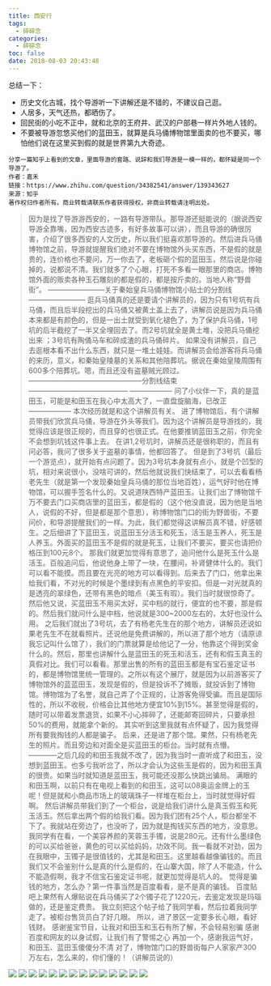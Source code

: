 ```yaml
---
title: 西安行
tags:
  - 碎碎念
categories:
  - 碎碎念
toc: false
date: 2018-08-03 20:43:48
---
```


总结一下：
- 历史文化古城，找个导游听一下讲解还是不错的，不建议自己逛。
- 人居多，天气还热，都晒伤了。
- 回民街的小吃不正中，就和北京的王府井、武汉的户部巷一样片外地人钱的。
- 不要被导游忽悠买他们的蓝田玉，就算是兵马俑博物馆里面卖的也不要买，哪怕他们说在这里买到假的就是世界第九大奇迹。

```
分享一篇知乎上看到的文章，里面导游的套路、说辞和我们导游是一模一样的，都怀疑是同一个导游了。
作者：嘉禾
链接：https://www.zhihu.com/question/34382541/answer/139343627
来源：知乎
著作权归作者所有。商业转载请联系作者获得授权，非商业转载请注明出处。
```

> 因为是找了导游游西安的，一路有导游带队。那导游还挺能说的（据说西安导游全靠嘴，因为西安古迹多，有好多故事可以讲），而且导游的确很厉害，介绍了很多西安的人文历史，所以我们挺喜欢那导游的。然后进兵马俑博物馆之前，导游就提醒我们绝对不要在博物馆外头买东西，不是假的就是贵的，连价格也不要问，万一你去了，老板砸个假的蓝田玉，然后说是你碰掉的，说都说不清。我们就多了个心眼，打死不多看一眼那里的商店。博物馆外面的贩卖各种玉石雕刻的都是假的，都是按斤卖的。当地人称“野兽街”。
————————关于秦始皇兵马俑博物馆小贴士的分割线————————
逛兵马俑真的还是要请个讲解员的，因为只有1号坑有兵马俑，而且后半段挖出的兵马俑又被黄土盖上去了，讲解员说是因为兵马俑本来都是有颜色的，但是一出土就受到氧化褪色了，为了保护兵马俑，1号坑的后半截挖了一半又全埋回去了。而2号坑就全是黄土堆，没把兵马俑挖出来 ；3号坑有陶俑马车和碎成渣的兵马俑碎片。
如果没有讲解员，自己去逛根本看不出什么东西，就只是一堆土娃娃。而讲解员会给游客将兵马俑的来历，意义，和秦始皇陵墓的关系和其他陪葬坑。据说在秦始皇陵周围有600多个陪葬坑。嗯，而且还没有盗墓贼光顾过。
————————————————分割线结束——————————————
——————
问了小伙伴一下，真的是蓝田玉，可能是和田玉在我心中太高大了，一直盘旋脑海，已改正
——————
本次经历就是和这个讲解员有关。
进了博物馆后，有个讲解员带我们欣赏兵马俑，导游在外头等我们。因为这个讲解员是导游找的，我觉得应该是很正规的，而且穿的也很正式。在他要推销蓝田玉之前，你完全不会想到坑钱这件事上去。
在讲1,2号坑时，讲解员还是很称职的，而且有问必答，我问了很多关于盗墓的事情，他都回答了。
但是到了3号坑（最后一个游览点），就开始有点问题了。因为3号坑本身就有点小，就是个凹型的坑，相对来说很小，没啥可讲的，然后他就说我们快结束了，可以去看看杨老先生（就是第一个发现秦始皇兵马俑的那位当地百姓），运气好时他在博物馆，可以握手签名什么的。又说道陕西特产蓝田玉。让我们出了博物馆千万不要去门口买商店里的蓝田玉，都是假的（这个他没直说，因为他是当地人，说假的不好，但是都是那个意思），称博物馆门口的街为野兽街，不要问价，和导游提醒我们的一样。为此，我们都觉得这讲解员真不错，好感顿生。之后细讲了下蓝田玉，说蓝田玉分活玉和死玉，活玉是玉养人，死玉是人养玉。外面买的蓝田玉不是假的就是死玉，让我们不要买，要买也请把价格压到100元8个。
那我们就更加觉得有意思了，追问他什么是死玉什么是活玉。百般追问后，他说他身上带了一块，在腰间，补肾健体什么的。我们可以看不能摸。而且要在光亮的地方可以看得到。后来去了门口，他拿出来给我们看，不对光的时候是个墨绿到有点黑色的平安扣。但是一对光就真的是透亮的翠绿色，还带有黑色的暗点（美玉有瑕）。我们当时就很惊奇了。然后他又说，买蓝田玉不用买太好，买中档的就行，便宜的也不要，那是假的。然后我们就问什么是中档，他说就是300~2000左右的，太好也没什么用。
之后我们就出了3号坑，去了有杨老先生在的那个地方，讲解员还说如果老先生不在就看照片。还说他是免费讲解的，所以进了那个地方（请原谅我忘记叫什么馆了），我们的门票就算是给他记了一分，他靠这个得到奖金什么的。然后，那里也讲解什么是蓝田玉的死玉和活玉，还有和假玉真玉的真假对比。我们可以看看。那里出售的所有的蓝田玉都是有宝石鉴定证书的，都是博物馆里统一管理的。之所以有这个展厅，就是因为以前游客买了博物馆外的蓝蓝田玉，发现是假的，但是投诉不了摊贩，就投诉到了博物馆。博物馆为了名誉，就自己弄了个正规的，让游客免得受骗。而且是国际性的，所以不收税，价格会比其他地方便宜10%到15%。甚至觉得是假的，随时可以带着发票退货，如果不小心摔碎了，还能邮寄回碎片，只要承担50%的费用，就能拿个新的。
其实听到这里我就有点怀疑了，因为我觉得所有要我掏钱的人都是骗子。
后来，还是进了那个馆。果然，只有杨老先生的照片。而且旁边和对面全是买蓝田玉的柜台。当时就有点懵。
————之后几段的和田玉我就不改了，因为我当时一直听成了和田玉，没想到蓝田玉。也多亏我听岔了，所以才会认为这些玉是假的，因为和田玉真的很贵。如果当时就知道是蓝田玉，我可能还没那么快跳出骗局。
满眼的和田玉啊，以前只有在电视上看到的和田玉，这可以08奥运金牌上的玉呢！但是就和小商品市场上的玻璃珠子一样堆在柜台上，当时就觉得好假啊。
然后讲解员带我们到了一个柜台，说是给我们讲什么是真玉假玉和死玉活玉。然后拿出两个假的给我们看。因为我们团有25个人，柜台都坐不下了。我就站在旁边了，也没听了，因为就是掏钱买东西的地方，没意思。我同学有在看，一个美容养颜的芙蓉玉手镯，说是280元。还有什么墨绿色的可以买给爸爸，黄色的可以买给妈妈，功效不同。我一看就不对劲，因为在我眼中，玉镯子是很值钱的，尤其是和田玉。这里越看越像骗钱的。而且我们又不会鉴别什么是真的什么是假的，在山寨大国，除了人不能造，什么不能造假啊，我才不信宝石鉴定证书呢，就更加觉得是坑人的。
觉得是骗钱的地方，怎么办？第一件事当然是百度看看，是不是真的骗钱。
百度贴吧上果然有人爆贴说在兵马俑买了2个镯子花了1220元，去鉴定发现是玛瑙做的，还是鉴定费贵。
我立刻把这个帖子给了我同学看，然后拉着我同学走了。被柜台售货员白了好几眼。
所以，进了景区一定要多长心眼，看好钱财。
感谢鉴宝节目，让我对和田玉和玉石有所了解，不会轻易别骗
感谢百度和网友的以身试假，让我们有了警惕之心
再加一个，感谢我运气好，和田玉、蓝田玉傻傻分不清
对了，博物馆门口的野兽街每户人家家产300万左右，怎么来的，你们懂的！（讲解员说的）

![](http://file.mspring.org/ab7004d7a9d54b052c4baca479397b02!detail)
![](http://file.mspring.org/a127e3a0d8e80f392f0a0831fc591e40!detail)
![](http://file.mspring.org/1f1846686b792c14d585cfaaec5f076f!detail)
![](http://file.mspring.org/48e701947296ce81ff50cdf96f1502b9!detail)
![](http://file.mspring.org/052a59eadd16e12bd6dff8ee3f2379d9!detail)
![](http://file.mspring.org/9b7fd5cee45ec1104660a8ecdaa86f77!detail)
![](http://file.mspring.org/e25a39eba068f31dc61221757d68043c!detail)
![](http://file.mspring.org/e610188a8535773ce0ef6f20c7a6792f!detail)
![](http://file.mspring.org/80a12959a024abe7dc150061fd0bccc6!detail)
![](http://file.mspring.org/ff72282c0ff2f7dba3f00597c4724ac4!detail)
![](http://file.mspring.org/9f997a31e0985ea930634c570e24d5ef!detail)
![](http://file.mspring.org/4252f7d89f08b74f823b8ad60bb855df!detail)
![](http://file.mspring.org/d5424126bed22fac4346a69bc169dd98!detail)
![](http://file.mspring.org/3ef4205b11ac23cbc6925ba1c6bcd57f!detail)